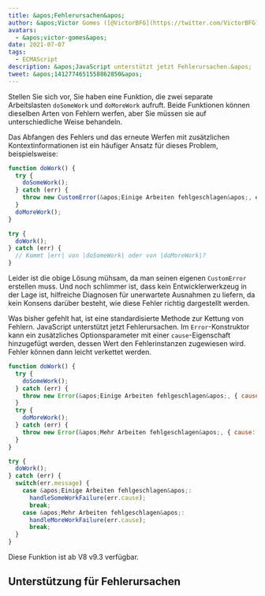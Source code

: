```yaml
---
title: &apos;Fehlerursachen&apos;
author: &apos;Victor Gomes ([@VictorBFG](https://twitter.com/VictorBFG))&apos;
avatars:
  - &apos;victor-gomes&apos;
date: 2021-07-07
tags:
  - ECMAScript
description: &apos;JavaScript unterstützt jetzt Fehlerursachen.&apos;
tweet: &apos;1412774651558862850&apos;
---
```


Stellen Sie sich vor, Sie haben eine Funktion, die zwei separate Arbeitslasten `doSomeWork` und `doMoreWork` aufruft. Beide Funktionen können dieselben Arten von Fehlern werfen, aber Sie müssen sie auf unterschiedliche Weise behandeln.

Das Abfangen des Fehlers und das erneute Werfen mit zusätzlichen Kontextinformationen ist ein häufiger Ansatz für dieses Problem, beispielsweise:

```js
function doWork() {
  try {
    doSomeWork();
  } catch (err) {
    throw new CustomError(&apos;Einige Arbeiten fehlgeschlagen&apos;, err);
  }
  doMoreWork();
}

try {
  doWork();
} catch (err) {
  // Kommt |err| von |doSomeWork| oder von |doMoreWork|?
}
```

Leider ist die obige Lösung mühsam, da man seinen eigenen `CustomError` erstellen muss. Und noch schlimmer ist, dass kein Entwicklerwerkzeug in der Lage ist, hilfreiche Diagnosen für unerwartete Ausnahmen zu liefern, da kein Konsens darüber besteht, wie diese Fehler richtig dargestellt werden.

<!--truncate-->
Was bisher gefehlt hat, ist eine standardisierte Methode zur Kettung von Fehlern. JavaScript unterstützt jetzt Fehlerursachen. Im `Error`-Konstruktor kann ein zusätzliches Optionsparameter mit einer `cause`-Eigenschaft hinzugefügt werden, dessen Wert den Fehlerinstanzen zugewiesen wird. Fehler können dann leicht verkettet werden.

```js
function doWork() {
  try {
    doSomeWork();
  } catch (err) {
    throw new Error(&apos;Einige Arbeiten fehlgeschlagen&apos;, { cause: err });
  }
  try {
    doMoreWork();
  } catch (err) {
    throw new Error(&apos;Mehr Arbeiten fehlgeschlagen&apos;, { cause: err });
  }
}

try {
  doWork();
} catch (err) {
  switch(err.message) {
    case &apos;Einige Arbeiten fehlgeschlagen&apos;:
      handleSomeWorkFailure(err.cause);
      break;
    case &apos;Mehr Arbeiten fehlgeschlagen&apos;:
      handleMoreWorkFailure(err.cause);
      break;
  }
}
```

Diese Funktion ist ab V8 v9.3 verfügbar.

## Unterstützung für Fehlerursachen

<feature-support chrome="93 https://chromium-review.googlesource.com/c/v8/v8/+/2784681"
                 firefox="91 https://bugzilla.mozilla.org/show_bug.cgi?id=1679653"
                 safari="15 https://bugs.webkit.org/show_bug.cgi?id=223302"
                 nodejs="no"
                 babel="no"></feature-support>
